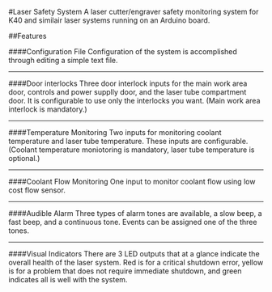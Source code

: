 #Laser Safety System
A laser cutter/engraver safety monitoring system for K40 and similair laser systems running on an Arduino board.

##Features

####Configuration File
Configuration of the system is accomplished through editing a simple text file.
***
####Door interlocks
Three door interlock inputs for the main work area door, controls and power supplly door, and the laser tube compartment door. It is configurable to use only the interlocks you want. (Main work area interlock is mandatory.)
***
####Temperature Monitoring
Two inputs for monitoring coolant temperature and laser tube temperature. These inputs are configurable. (Coolant temperature moniotoring is mandatory, laser tube temperature is optional.)
***
####Coolant Flow Monitoring
One input to monitor coolant flow using low cost flow sensor.
***
####Audible Alarm
Three types of alarm tones are available, a slow beep, a fast beep, and a continuous tone. Events can be assigned one of the three tones.
***
####Visual Indicators
There are 3 LED outputs that at a glance indicate the overall health of the laser system. Red is for a critical shutdown error, yellow is for a problem that does not require immediate shutdown, and green indicates all is well with the system.
